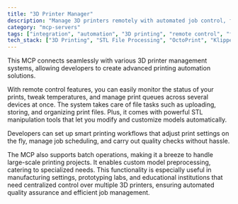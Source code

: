 ```yaml
---
title: "3D Printer Manager"
description: "Manage 3D printers remotely with automated job control, file handling, and STL manipulation for streamlined printing workflows."
category: "mcp-servers"
tags: ["integration", "automation", "3D printing", "remote control", "file handling", "STL manipulation"]
tech_stack: ["3D Printing", "STL File Processing", "OctoPrint", "Klipper", "Remote Device Management", "Job Scheduling", "Quality Assurance"]
---
```


This MCP connects seamlessly with various 3D printer management systems, allowing developers to create advanced printing automation solutions.

With remote control features, you can easily monitor the status of your prints, tweak temperatures, and manage print queues across several devices at once. The system takes care of file tasks such as uploading, storing, and organizing print files. Plus, it comes with powerful STL manipulation tools that let you modify and customize models automatically.

Developers can set up smart printing workflows that adjust print settings on the fly, manage job scheduling, and carry out quality checks without hassle.

The MCP also supports batch operations, making it a breeze to handle large-scale printing projects. It enables custom model preprocessing, catering to specialized needs. This functionality is especially useful in manufacturing settings, prototyping labs, and educational institutions that need centralized control over multiple 3D printers, ensuring automated quality assurance and efficient job management.
